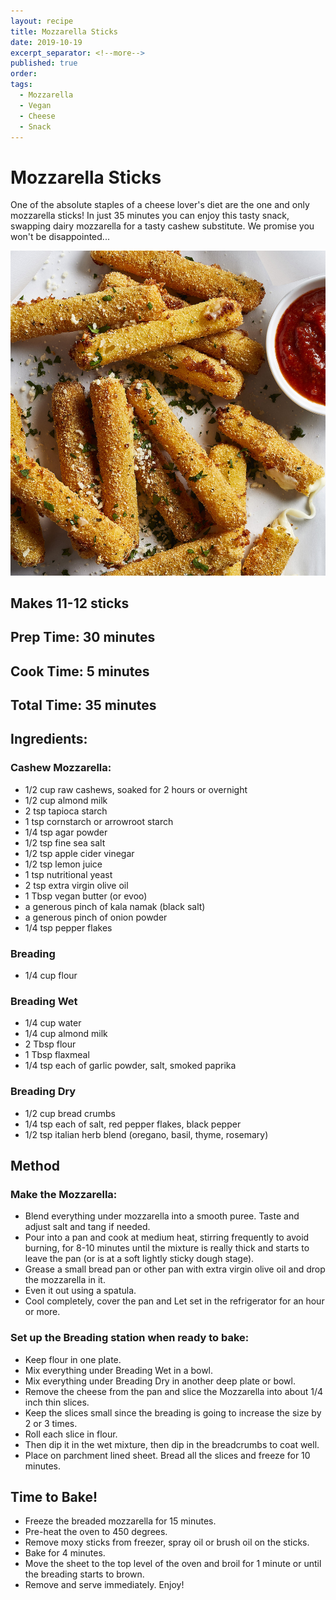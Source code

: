 ```yaml
---
layout: recipe
title: Mozzarella Sticks
date: 2019-10-19
excerpt_separator: <!--more-->
published: true
order:
tags:
  - Mozzarella
  - Vegan
  - Cheese
  - Snack
---
```


# Mozzarella Sticks
One of the absolute staples of a cheese lover's diet are the one and only mozzarella sticks! In just 35 minutes you can enjoy this tasty snack, swapping dairy mozzarella for a tasty cashew substitute. We promise you won't be disappointed...

<!--more-->

[![Mozzarella Sticks](/_uploads/MozzarellaSticks.jpg)](/_uploads/MozzarellaSticks.jpg)

## Makes 11-12 sticks

## Prep Time: 30 minutes
## Cook Time: 5 minutes
## Total Time: 35 minutes

## Ingredients:

### Cashew Mozzarella:
- 1/2 cup raw cashews, soaked for 2 hours or overnight
- 1/2 cup almond milk
- 2 tsp tapioca starch
- 1 tsp cornstarch or arrowroot starch
- 1/4 tsp agar powder
- 1/2 tsp fine sea salt
- 1/2 tsp apple cider vinegar
- 1/2 tsp lemon juice
- 1 tsp nutritional yeast
- 2 tsp extra virgin olive oil
- 1 Tbsp vegan butter (or evoo)
- a generous pinch of kala namak (black salt)
- a generous pinch of onion powder
- 1/4 tsp pepper flakes

### Breading
- 1/4 cup flour

### Breading Wet
- 1/4 cup water
- 1/4 cup almond milk
- 2 Tbsp flour
- 1 Tbsp flaxmeal
- 1/4 tsp each of garlic powder, salt, smoked paprika

### Breading Dry
- 1/2 cup bread crumbs
- 1/4 tsp each of salt, red pepper flakes, black pepper
- 1/2 tsp italian herb blend (oregano, basil, thyme, rosemary)


## Method
### Make the Mozzarella:
- Blend everything under mozzarella into a smooth puree. Taste and adjust salt and tang if needed.
- Pour into a pan and cook at medium heat, stirring frequently to avoid burning, for 8-10 minutes until the mixture is really thick and starts to leave the pan (or is at a soft lightly sticky dough stage).
- Grease a small bread pan or other pan with extra virgin olive oil and drop the mozzarella in it.
- Even it out using a spatula.
- Cool completely, cover the pan and Let set in the refrigerator for an hour or more.

### Set up the Breading station when ready to bake:
- Keep flour in one plate.
- Mix everything under Breading Wet in a bowl.
- Mix everything under Breading Dry in another deep plate or bowl.
- Remove the cheese from the pan and slice the Mozzarella into about 1/4 inch thin slices.
- Keep the slices small since the breading is going to increase the size by 2 or 3 times.
- Roll each slice in flour.
- Then dip it in the wet mixture, then dip in the breadcrumbs to coat well.
- Place on parchment lined sheet. Bread all the slices and freeze for 10 minutes.

## Time to Bake!
- Freeze the breaded mozzarella for 15 minutes.
- Pre-heat the oven to 450 degrees.
- Remove moxy sticks from freezer, spray oil or brush oil on the sticks.
- Bake for 4 minutes.
- Move the sheet to the top level of the oven and broil for 1 minute or until the breading starts to brown.  
- Remove and serve immediately. Enjoy!
